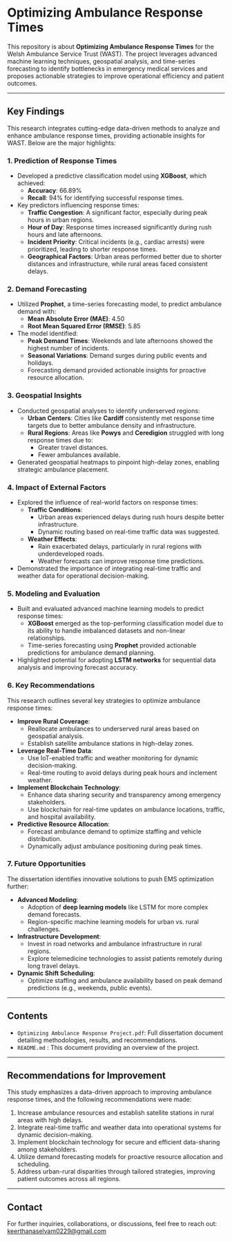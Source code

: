 # Optimizing Ambulance Response Times
This repository is about **Optimizing Ambulance Response Times** for the Welsh Ambulance Service Trust (WAST). The project leverages advanced machine learning techniques, geospatial analysis, and time-series forecasting to identify bottlenecks in emergency medical services and proposes actionable strategies to improve operational efficiency and patient outcomes.

---

## Key Findings
This research integrates cutting-edge data-driven methods to analyze and enhance ambulance response times, providing actionable insights for WAST. Below are the major highlights:

### 1. **Prediction of Response Times**
   - Developed a predictive classification model using **XGBoost**, which achieved:
     - **Accuracy**: 66.89%
     - **Recall**: 94% for identifying successful response times.
   - Key predictors influencing response times:
     - **Traffic Congestion**: A significant factor, especially during peak hours in urban regions.
     - **Hour of Day**: Response times increased significantly during rush hours and late afternoons.
     - **Incident Priority**: Critical incidents (e.g., cardiac arrests) were prioritized, leading to shorter response times.
     - **Geographical Factors**: Urban areas performed better due to shorter distances and infrastructure, while rural areas faced consistent delays.

### 2. **Demand Forecasting**
   - Utilized **Prophet**, a time-series forecasting model, to predict ambulance demand with:
     - **Mean Absolute Error (MAE)**: 4.50
     - **Root Mean Squared Error (RMSE)**: 5.85
   - The model identified:
     - **Peak Demand Times**: Weekends and late afternoons showed the highest number of incidents.
     - **Seasonal Variations**: Demand surges during public events and holidays.
     - Forecasting demand provided actionable insights for proactive resource allocation.

### 3. **Geospatial Insights**
   - Conducted geospatial analyses to identify underserved regions:
     - **Urban Centers**: Cities like **Cardiff** consistently met response time targets due to better ambulance density and infrastructure.
     - **Rural Regions**: Areas like **Powys** and **Ceredigion** struggled with long response times due to:
       - Greater travel distances.
       - Fewer ambulances available.
   - Generated geospatial heatmaps to pinpoint high-delay zones, enabling strategic ambulance placement.

### 4. **Impact of External Factors**
   - Explored the influence of real-world factors on response times:
     - **Traffic Conditions**:
       - Urban areas experienced delays during rush hours despite better infrastructure.
       - Dynamic routing based on real-time traffic data was suggested.
     - **Weather Effects**:
       - Rain exacerbated delays, particularly in rural regions with underdeveloped roads.
       - Weather forecasts can improve response time predictions.
   - Demonstrated the importance of integrating real-time traffic and weather data for operational decision-making.

### 5. **Modeling and Evaluation**
   - Built and evaluated advanced machine learning models to predict response times:
     - **XGBoost** emerged as the top-performing classification model due to its ability to handle imbalanced datasets and non-linear relationships.
     - Time-series forecasting using **Prophet** provided actionable predictions for ambulance demand planning.
   - Highlighted potential for adopting **LSTM networks** for sequential data analysis and improving forecast accuracy.

### 6. **Key Recommendations**
This research outlines several key strategies to optimize ambulance response times:
   - **Improve Rural Coverage**:
     - Reallocate ambulances to underserved rural areas based on geospatial analysis.
     - Establish satellite ambulance stations in high-delay zones.
   - **Leverage Real-Time Data**:
     - Use IoT-enabled traffic and weather monitoring for dynamic decision-making.
     - Real-time routing to avoid delays during peak hours and inclement weather.
   - **Implement Blockchain Technology**:
     - Enhance data sharing security and transparency among emergency stakeholders.
     - Use blockchain for real-time updates on ambulance locations, traffic, and hospital availability.
   - **Predictive Resource Allocation**:
     - Forecast ambulance demand to optimize staffing and vehicle distribution.
     - Dynamically adjust ambulance positioning during peak times.

### 7. **Future Opportunities**
The dissertation identifies innovative solutions to push EMS optimization further:
   - **Advanced Modeling**:
     - Adoption of **deep learning models** like LSTM for more complex demand forecasts.
     - Region-specific machine learning models for urban vs. rural challenges.
   - **Infrastructure Development**:
     - Invest in road networks and ambulance infrastructure in rural regions.
     - Explore telemedicine technologies to assist patients remotely during long travel delays.
   - **Dynamic Shift Scheduling**:
     - Optimize staffing and ambulance availability based on peak demand predictions (e.g., weekends, public events).

---

## Contents
- `Optimizing Ambulance Response Project.pdf`: Full dissertation document detailing methodologies, results, and recommendations.
- `README.md`	: This document providing an overview of the project.

---

## Recommendations for Improvement
This study emphasizes a data-driven approach to improving ambulance response times, and the following recommendations were made:
1. Increase ambulance resources and establish satellite stations in rural areas with high delays.
2. Integrate real-time traffic and weather data into operational systems for dynamic decision-making.
3. Implement blockchain technology for secure and efficient data-sharing among stakeholders.
4. Utilize demand forecasting models for proactive resource allocation and scheduling.
5. Address urban-rural disparities through tailored strategies, improving patient outcomes across all regions.

---

## Contact
For further inquiries, collaborations, or discussions, feel free to reach out:
[keerthanaselvam0229@gmail.com](mailto:keerthanaselvam0229@gmail.com)

